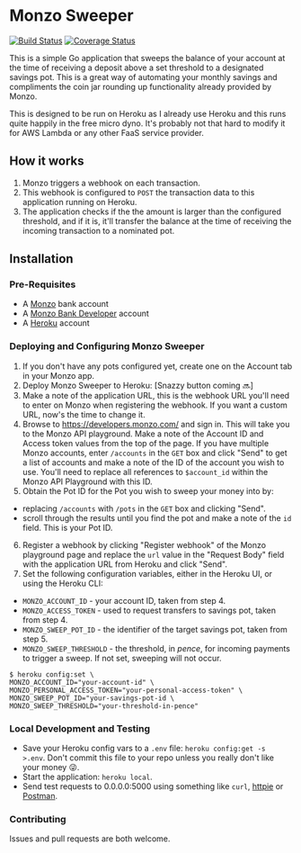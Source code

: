 # Monzo Sweeper

[![Build Status](https://travis-ci.org/lildude/monzo-sweeper.svg?branch=master)](https://travis-ci.org/lildude/monzo-sweeper) [![Coverage Status](https://coveralls.io/repos/github/lildude/monzo-sweeper/badge.svg?branch=master)](https://coveralls.io/github/lildude/monzo-sweeper?branch=master)

This is a simple Go application that sweeps the balance of your account at the time of receiving a deposit above a set threshold to a designated savings pot. This is a great way of automating your monthly savings and compliments the coin jar rounding up functionality already provided by Monzo.

This is designed to be run on Heroku as I already use Heroku and this runs quite happily in the free micro dyno. It's probably not that hard to modify it for AWS Lambda or any other FaaS service provider.

## How it works

1. Monzo triggers a webhook on each transaction.
2. This webhook is configured to `POST` the transaction data to this application running on Heroku.
3. The application checks if the the amount is larger than the configured threshold, and if it is, it'll transfer the balance at the time of receiving the incoming transaction to a nominated pot.

## Installation

### Pre-Requisites

- A [Monzo](https://monzo.com) bank account
- A [Monzo Bank Developer](https://developers.monzo.com) account
- A [Heroku](https://heroku.com) account

### Deploying and Configuring Monzo Sweeper

1. If you don't have any pots configured yet, create one on the Account tab in your Monzo app.
2. Deploy Monzo Sweeper to Heroku: [Snazzy button coming :soon:]
3. Make a note of the application URL, this is the webhook URL you'll need to enter on Monzo when registering the webhook. If you want a custom URL, now's the time to change it.
4. Browse to https://developers.monzo.com/ and sign in. This will take you to the Monzo API playground. Make a note of the Account ID and Access token values from the top of the page. If you have multiple Monzo accounts, enter `/accounts` in the `GET` box and click "Send" to get a list of accounts and make a note of the ID of the account you wish to use. You'll need to replace all references to `$account_id` within the Monzo API Playground with this ID.
5. Obtain the Pot ID for the Pot you wish to sweep your money into by:
  - replacing `/accounts` with `/pots` in the `GET` box and clicking "Send".
  - scroll through the results until you find the pot and make a note of the `id` field. This is your Pot ID.
6. Register a webhook by clicking "Register webhook" of the Monzo playground page and replace the `url` value in the "Request Body" field with the application URL from Heroku and click "Send".
7. Set the following configuration variables, either in the Heroku UI, or using the Heroku CLI:
  - `MONZO_ACCOUNT_ID` - your account ID, taken from step 4.  
  - `MONZO_ACCESS_TOKEN` - used to request transfers to savings pot, taken from step 4.
  - `MONZO_SWEEP_POT_ID` -  the identifier of the target savings pot, taken from step 5.
  - `MONZO_SWEEP_THRESHOLD` - the threshold, in _pence_, for incoming payments to trigger a sweep. If not set, sweeping will not occur.

  ```
  $ heroku config:set \
  MONZO_ACCOUNT_ID="your-account-id" \
  MONZO_PERSONAL_ACCESS_TOKEN="your-personal-access-token" \
  MONZO_SWEEP_POT_ID="your-savings-pot-id \
  MONZO_SWEEP_THRESHOLD="your-threshold-in-pence"
  ```

### Local Development and Testing

- Save your Heroku config vars to a `.env` file: `heroku config:get -s  >.env`. Don't commit this file to your repo unless you really don't like your money 😜.
- Start the application: `heroku local`.
- Send test requests to 0.0.0.0:5000 using something like `curl`,  [httpie](https://httpie.org/) or [Postman](https://www.getpostman.com/).

### Contributing

Issues and pull requests are both welcome.
